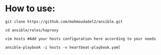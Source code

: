 How to use:
===========
`git clone https://github.com/mahmoudadel2/ansible.git`

`cd ansible/roles/haproxy`

`vim hosts #Add your hosts configuration here according to your needs`

`ansible-playbook -i hosts -v heartbeat-playbook.yaml`
